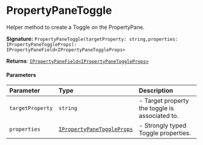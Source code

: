 # PropertyPaneToggle

Helper method to create a Toggle on the PropertyPane.

**Signature:** `PropertyPaneToggle(targetProperty: string,properties: IPropertyPaneToggleProps): IPropertyPaneField<IPropertyPaneToggleProps>`

**Returns**: [`IPropertyPaneField<IPropertyPaneToggleProps>`](../sp-client-preview/ipropertypanefield.md)



#### Parameters


| Parameter	   | Type    | Description |
|:-------------|:---------------|:------------|
| `targetProperty`    | `string` | - Target property the toggle is associated to. |
| `properties`    | [`IPropertyPaneToggleProps`](../sp-client-preview/ipropertypanetoggleprops.md) | - Strongly typed Toggle properties. |

